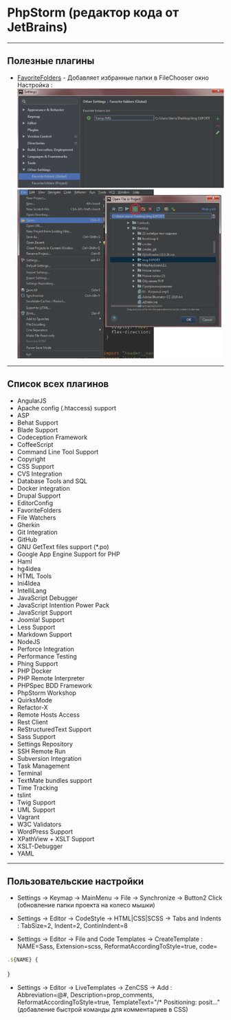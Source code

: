 # PhpStorm (редактор кода от JetBrains)

---
## Полезные плагины

* [FavoriteFolders](https://plugins.jetbrains.com/plugin/5940-favoritefolders) - Добавляет избранные папки в FileChooser окно
Настройка :
![img1](img/FavoriteFolder1.png)
![img2](img/FavoriteFolder2.png)

---
## Список всех плагинов

* AngularJS
* Apache config (.htaccess) support
* ASP
* Behat Support
* Blade Support
* Codeception Framework
* CoffeeScript
* Command Line Tool Support
* Copyright
* CSS Support
* CVS Integration
* Database Tools and SQL
* Docker integration
* Drupal Support
* EditorConfig
* FavoriteFolders
* File Watchers
* Gherkin
* Git Integration
* GitHub
* GNU GetText files support (\*.po)
* Google App Engine Support for PHP
* Haml
* hg4idea
* HTML Tools
* Ini4Idea
* IntelliLang
* JavaScript Debugger
* JavaScript Intention Power Pack
* JavaScript Support
* Joomla! Support
* Less Support
* Markdown Support
* NodeJS
* Perforce Integration
* Performance Testing
* Phing Support
* PHP Docker
* PHP Remote Interpreter
* PHPSpec BDD Framework
* PhpStorm Workshop
* QuirksMode
* Refactor-X
* Remote Hosts Access
* Rest Client
* ReStructuredText Support
* Sass Support
* Settings Repository
* SSH Remote Run
* Subversion Integration
* Task Management
* Terminal
* TextMate bundles support
* Time Tracking
* tslint
* Twig Support
* UML Support
* Vagrant
* W3C Validators
* WordPress Support
* XPathView + XSLT Support
* XSLT-Debugger
* YAML

---
## Пользовательские настройки

* Settings -> Keymap -> MainMenu -> File -> Synchronize -> Button2 Click (обновление папки проекта на колесо мышки)

* Settings -> Editor -> CodeStyle -> HTML|CSS|SCSS -> Tabs and Indents : TabSize=2, Indent=2, ContinIndent=8

* Settings -> Editor -> File and Code Templates -> CreateTemplate : NAME=Sass, Extension=scss, ReformatAccordingToStyle=true, code=
```js
.${NAME} {

}
```

* Settings -> Editor -> LiveTemplates -> ZenCSS -> Add : Abbreviation=@#, Description=prop_comments, ReformatAccordingToStyle=true, TemplateText="/* Positioning: posit..." (добавление быстрой команды для комментариев в CSS)